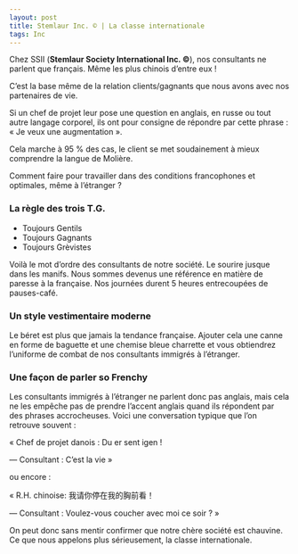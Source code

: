 ```yaml
---
layout: post
title: Stemlaur Inc. © | La classe internationale
tags: Inc
---
```


Chez SSII (**Stemlaur Society International Inc. ©**), nos consultants ne parlent que français. Même les plus chinois d’entre eux !

C’est la base même de la relation clients/gagnants que nous avons avec nos partenaires de vie.

Si un chef de projet leur pose une question en anglais, en russe ou tout autre langage corporel, ils ont pour consigne de répondre par cette phrase : « Je veux une augmentation ».

Cela marche à 95 % des cas, le client se met soudainement à mieux comprendre la langue de Molière.

Comment faire pour travailler dans des conditions francophones et optimales, même à l’étranger ?

### La règle des trois T.G.

* Toujours Gentils
* Toujours Gagnants
* Toujours Grèvistes

Voilà le mot d’ordre des consultants de notre société. Le sourire jusque dans les manifs. Nous sommes devenus une référence en matière de paresse à la française. Nos journées durent 5 heures entrecoupées de pauses-café.

### Un style vestimentaire moderne

Le béret est plus que jamais la tendance française. Ajouter cela une canne en forme de baguette et une chemise bleue charrette et vous obtiendrez l’uniforme de combat de nos consultants immigrés à l’étranger.

### Une façon de parler so Frenchy

Les consultants immigrés à l’étranger ne parlent donc pas anglais, mais cela ne les empêche pas de prendre l’accent anglais quand ils répondent par des phrases accrocheuses. Voici une conversation typique que l’on retrouve souvent :

« Chef de projet danois : Du er sent igen !

— Consultant : C’est la vie »

ou encore :

« R.H. chinoise: 我请你停在我的胸前看！

— Consultant : Voulez-vous coucher avec moi ce soir ? »

On peut donc sans mentir confirmer que notre chère société est chauvine. Ce que nous appelons plus sérieusement, la classe internationale.

